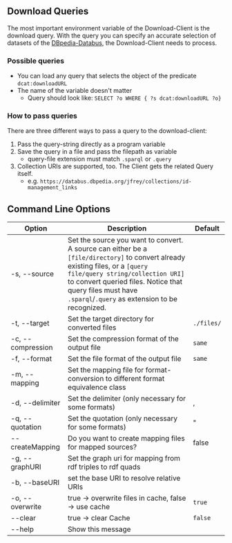 ## Download Queries

The most important environment variable of the Download-Client is the download query. 
With the query you can specify an accurate selection of datasets of the [DBpedia-Databus](https://databus.dbpedia.org/), the Download-Client needs to process.

### Possible queries
* You can load any query that selects the object of the predicate `dcat:downloadURL`  
* The name of the variable doesn't matter
  * Query should look like: `SELECT ?o WHERE { ?s dcat:downloadURL ?o}`

### How to pass queries

There are three different ways to pass a query to the download-client:
1. Pass the query-string directly as a program variable
2. Save the query in a file and pass the filepath as variable
   * query-file extension must match `.sparql` or `.query`
3. Collection URIs are supported, too. The Client gets the related Query itself.
   * e.g. `https://databus.dbpedia.org/jfrey/collections/id-management_links`



## Command Line Options

| Option                   | Description                                                                                                                                                                                                                                                                      | Default |
|--------------------------|----------------------------------------------------------------------------------------------------------------------------------------------------------------------------------------------------------------------------------------------------------------------------------|---|
| -s, --source  <arg>      | Set the source you want to convert. A source can either be a `[file/directory]` to convert already existing files, or a `[query file/query string/collection URI]` to convert queried files. Notice that query files must have `.sparql`/`.query` as extension to be recognized. ||
| -t, --target  <arg>      | Set the target directory for converted files                                                                                                                                                                                                                                     | `./files/` |
| -c, --compression  <arg> | Set the compression format of the output file                                                                                                                                                                                                                                    | `same`
| -f, --format  <arg>      | Set the file format of the output file                                                                                                                                                                                                                                           | `same` |
| -m, --mapping <arg>      | Set the mapping file for format-conversion to different format equivalence class                                                                                                                                                                                                 |
| -d, --delimiter <arg>    | Set the delimiter (only necessary for some formats)                                                                                                                                                                                                                              | , |
| -q, --quotation <arg>    | Set the quotation (only necessary for some formats)                                                                                                                                                                                                                              | " |
| --createMapping <arg>    | Do you want to create mapping files for mapped sources?                                                                                                                                                                                                                          | false |
| -g, --graphURI <arg>     | Set the graph uri for mapping from rdf triples to rdf quads                                                                                                                                                                                                                      |
| -b, --baseURI <arg>      | set the base URI to resolve relative URIs                                                                                                                                                                                                                                        |
| -o, --overwrite          | true -> overwrite files in cache, false -> use cache                                                                                                                                                                                                                             | `true`
| --clear                  | true -> clear Cache                                                                                                                                                                                                                                                              | `false`
| --help                   | Show this message                                                                                                                                                                                                                                                                ||


<!---You can choose between different compression formats:

 * `bz2, gz, br, snappy-framed, deflate, lzma, xz, zstd`

-->
